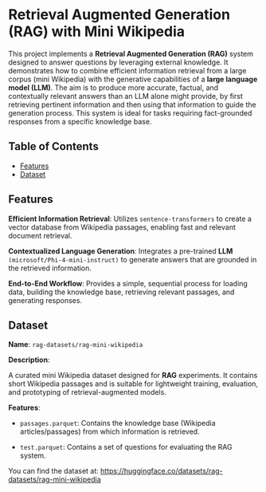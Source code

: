 # Retrieval Augmented Generation (RAG) with Mini Wikipedia
This project implements a **Retrieval Augmented Generation (RAG)** system designed to answer questions by leveraging external knowledge. 
It demonstrates how to combine efficient information retrieval from a large corpus (mini Wikipedia) with the generative capabilities of a **large language model (LLM)**. 
The aim is to produce more accurate, factual, and contextually relevant answers than an LLM alone might provide, by first retrieving pertinent
information and then using that information to guide the generation process. This system is ideal for tasks
requiring fact-grounded responses from a specific knowledge base.

## Table of Contents

- [Features](#Features)
- [Dataset](#Dataset)

## Features
**Efficient Information Retrieval**: Utilizes `sentence-transformers` to create a vector database from Wikipedia passages, enabling fast and relevant document retrieval.

**Contextualized Language Generation**: Integrates a pre-trained **LLM** `(microsoft/Phi-4-mini-instruct)` to generate answers that are grounded in the retrieved information.

**End-to-End Workflow**: Provides a simple, sequential process for loading data, building the knowledge base, retrieving relevant passages, and generating responses.


## Dataset
**Name**: `rag-datasets/rag-mini-wikipedia`

**Description**:

A curated mini Wikipedia dataset designed for **RAG** experiments.
It contains short Wikipedia passages and is suitable for lightweight training, evaluation, and prototyping of retrieval-augmented models.

**Features**:
- `passages.parquet`: Contains the knowledge base (Wikipedia articles/passages) from which information is retrieved.

- `test.parquet`: Contains a set of questions for evaluating the RAG system.

You can find the dataset at: https://huggingface.co/datasets/rag-datasets/rag-mini-wikipedia
